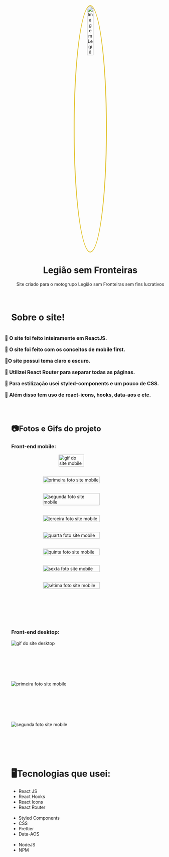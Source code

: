 <div align="center" style="margin-bottom: 5rem">
    <img src=".\legiao-sem-fronteiras\src\components\HomeSection\Navbar\images\legiao.png" alt="Imagem Legião" width="20%" style="border: 3px solid #E3C63B; border-radius: 100%"></img>
    <h1>Legião sem Fronteiras</h1>
    <p>Site criado para o motogrupo Legião sem Fronteiras sem fins lucrativos</p>
</div>

<div style="margin-bottom: 5rem">
    <h1>Sobre o site!<h1>
    <ul style="display: flex; flex-direction: column; gap: 1rem; font-size: 1rem; list-style: none; margin-left: -3rem;">
        <li>🍃 O site foi feito inteiramente em ReactJS.</li>
        <li>🍃 O site foi feito com os conceitos de mobile first.</li>
        <li>🍃O site possui tema claro e escuro.</li>
        <li>🍃 Utilizei React Router para separar todas as páginas.</li>
        <li>🍃 Para estilização usei styled-components e um pouco de CSS.</li>
        <li>🍃 Além disso tem uso de react-icons, hooks, data-aos e etc.</li>
    </ul>
</div>

<div style="margin-bottom: 5rem">
    <h1 style="font-size: 1.5rem">📷Fotos e Gifs do projeto</h1>
    <h3>Front-end mobile:</h3>
    <div style="display: flex; flex-direction: column; align-itens: center; justify-content: center; gap: 2rem; margin-bottom: 8rem;">
        <img src="./readme-images/readme-gif2.gif" alt="gif do site mobile" style="width: 40%; align-self: center"></img>
        <img src="./readme-images/legiao-readme1.png" alt="primeira foto site mobile" style="width: 60%; align-self: center"></img>
        <img src="./readme-images/legiao-readme2.png" alt="segunda foto site mobile" style="width: 60%; align-self: center"></img>
        <img src="./readme-images/legiao-readme3.png" alt="terceira foto site mobile" style="width: 60%; align-self: center"></img>
        <img src="./readme-images/legiao-readme4.png" alt="quarta foto site mobile" style="width: 60%; align-self: center"></img>
        <img src="./readme-images/legiao-readme5.png" alt="quinta foto site mobile" style="width: 60%; align-self: center"></img>
        <img src="./readme-images/legiao-readme6.png" alt="sexta foto site mobile" style="width: 60%; align-self: center"></img>
        <img src="./readme-images/legiao-readme7.png" alt="sétima foto site mobile" style="width: 60%; align-self: center"></img>
    </div>
    <h3>Front-end desktop:</h3>
    <div style="display: grid; grid-template-columns: 1fr; grid-template-rows: 1fr; gap: 7rem; margin-bottom: 8rem;">
        <img src="./readme-images/readme-gif1.gif" alt="gif do site desktop"></img>
        <img src="./readme-images/legiao-readme8.png" alt="primeira foto site mobile"></img>
        <img src="./readme-images/legiao-readme9.png" alt="segunda foto site mobile"></img>
    </div>
</div>

<div>
    <h1>🖥️Tecnologias que usei:</h1>
    <ul>
        <li>React JS</li>
        <li>React Hooks</li>
        <li>React Icons</li>
        <li>React Router</li>
        <br>
        <li>Styled Components</li>
        <li>CSS</li>
        <li>Prettier</li>
        <li>Data-AOS</li>
        <br>
        <li>NodeJS</li>
        <li>NPM</li>
    </ul>
</div>
